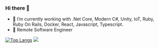 ### Hi there 👋

- 🔭  I’m currently working with .Net Core, Modern C#, Unity, IoT, Ruby, Ruby On Rails, Docker, React, Javascript, Typescript.
- 🦄  Remote Software Engineer 

[![Top Langs](https://github-readme-stats.vercel.app/api/top-langs/?username=ByteDecoder&layout=compact)](https://github.com/ByteDecoder/github-readme-stats)
![](https://github-readme-stats.vercel.app/api?username=ByteDecoder&show_icons=true&theme=dark&line_height=33)
